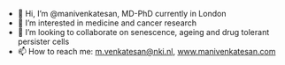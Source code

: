 - 👋 Hi, I’m @manivenkatesan, MD-PhD currently in London
- 👀 I’m interested in medicine and cancer research
- 💞️ I’m looking to collaborate on senescence, ageing and drug tolerant persister cells 
- 📫 How to reach me: m.venkatesan@nki.nl, www.manivenkatesan.com

<!---
manivenkatesan/manivenkatesan is a ✨ special ✨ repository because its `README.md` (this file) appears on your GitHub profile.
You can click the Preview link to take a look at your changes.
--->
